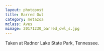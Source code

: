 ```yaml
---
layout: photopost 
title: Barred Owl
category: metazoa
mclass: Aves
mimage: 20171230_barred_owl_s.jpg
---
```



Taken at Radnor Lake State Park, Tennessee.
